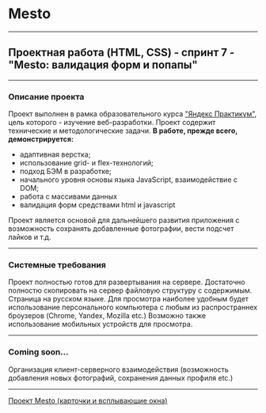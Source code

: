 # Mesto
***
## Проектная работа (HTML, CSS) - спринт 7 - "Mesto: валидация форм и попапы"
***
### Описание проекта
Проект выполнен в рамка образовательного курса ["Яндекс Практикум"](https://practicum.yandex.ru "ЯП"), цель которого - изучение веб-разработки.
Проект содержит технические и методологические задачи.
__В работе, прежде всего, демонстрируется:__
 * адаптивная верстка;
 * использование grid- и flex-технологий;
 * подход БЭМ в разработке;
 * начального уровня основы языка JavaScript, взаимодействие с DOM;
 * работа с массивами данных
 * валидация форм средствами html и javascript

Проект является основой для дальнейшего развития приложения с возможность сохранять добавленные фотографии, вести подсчет лайков и т.д.
***
### Системные требования
Проект полностью готов для развертывания на сервере. Достаточно полностю скопировать на сервер файловую структуру с содержимым.
Страница на русском языке. Для просмотра наиболее удобным будет использование персонального компьютера с любым из распространнех броузеров (Chrome, Yandex, Mozilla etc.)
Возможно также использование мобильных устройств для просмотра.
***
### Coming soon...
Организация клиент-серверного взаимодействия (возможность добавления новых фотографий, сохранения данных профиля etc.)
***
[Проект Mesto (карточки и всплывающие окна)](https://alexanderbulatov.github.io/mesto/)
